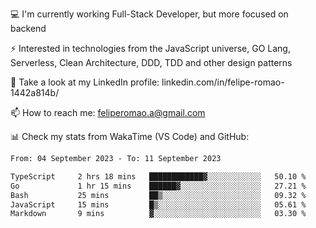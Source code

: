 💻 I'm currently working Full-Stack Developer, but more focused on backend

⚡ Interested in technologies from the JavaScript universe, GO Lang, Serverless, Clean Architecture, DDD, TDD and other design patterns

👥 Take a look at my LinkedIn profile: linkedin.com/in/felipe-romao-1442a814b/

📫 How to reach me: feliperomao.a@gmail.com

📊 Check my stats from WakaTime (VS Code) and GitHub:

<!--START_SECTION:waka-->

```txt
From: 04 September 2023 - To: 11 September 2023

TypeScript     2 hrs 18 mins   ████████████▓░░░░░░░░░░░░   50.10 %
Go             1 hr 15 mins    ██████▓░░░░░░░░░░░░░░░░░░   27.21 %
Bash           25 mins         ██▒░░░░░░░░░░░░░░░░░░░░░░   09.32 %
JavaScript     15 mins         █▒░░░░░░░░░░░░░░░░░░░░░░░   05.61 %
Markdown       9 mins          ▓░░░░░░░░░░░░░░░░░░░░░░░░   03.30 %
```

<!--END_SECTION:waka-->
